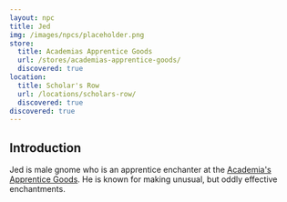 ```yaml
---
layout: npc
title: Jed
img: /images/npcs/placeholder.png
store:
  title: Academias Apprentice Goods
  url: /stores/academias-apprentice-goods/
  discovered: true
location:
  title: Scholar's Row
  url: /locations/scholars-row/
  discovered: true
discovered: true
---
```

## Introduction
Jed is male gnome who is an apprentice enchanter at the [Academia's Apprentice Goods]({{site.baseurl}}/stores/academias-apprentice-goods/). He is known for making unusual, but oddly effective enchantments.
